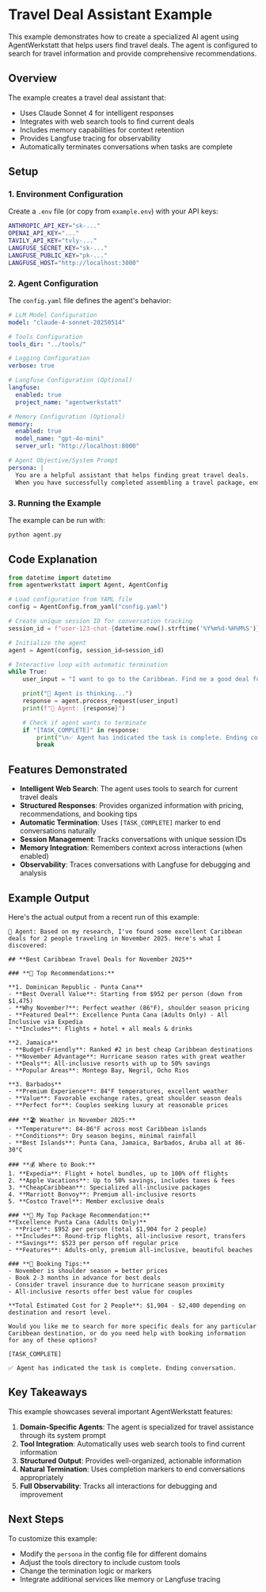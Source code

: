 # Travel Deal Assistant Example

This example demonstrates how to create a specialized AI agent using AgentWerkstatt that helps users find travel deals. The agent is configured to search for travel information and provide comprehensive recommendations.

## Overview

The example creates a travel deal assistant that:
- Uses Claude Sonnet 4 for intelligent responses
- Integrates with web search tools to find current deals
- Includes memory capabilities for context retention
- Provides Langfuse tracing for observability
- Automatically terminates conversations when tasks are complete

## Setup

### 1. Environment Configuration

Create a `.env` file (or copy from `example.env`) with your API keys:

```bash
ANTHROPIC_API_KEY="sk-..."
OPENAI_API_KEY="..."
TAVILY_API_KEY="tvly-..."
LANGFUSE_SECRET_KEY="sk-..."
LANGFUSE_PUBLIC_KEY="pk-..."
LANGFUSE_HOST="http://localhost:3000"
```

### 2. Agent Configuration

The `config.yaml` file defines the agent's behavior:

```yaml
# LLM Model Configuration
model: "claude-4-sonnet-20250514"

# Tools Configuration
tools_dir: "../tools/"

# Logging Configuration
verbose: true

# Langfuse Configuration (Optional)
langfuse:
  enabled: true
  project_name: "agentwerkstatt"

# Memory Configuration (Optional)
memory:
  enabled: true
  model_name: "gpt-4o-mini"
  server_url: "http://localhost:8000"

# Agent Objective/System Prompt
persona: |
  You are a helpful assistant that helps finding great travel deals.
  When you have successfully completed assembling a travel package, end your response with '[TASK_COMPLETE]' to indicate that the task is complete.
```

### 3. Running the Example

The example can be run with:

```bash
python agent.py
```

## Code Explanation

```python
from datetime import datetime
from agentwerkstatt import Agent, AgentConfig

# Load configuration from YAML file
config = AgentConfig.from_yaml("config.yaml")

# Create unique session ID for conversation tracking
session_id = f"user-123-chat-{datetime.now().strftime('%Y%m%d-%H%M%S')}"

# Initialize the agent
agent = Agent(config, session_id=session_id)

# Interactive loop with automatic termination
while True:
    user_input = "I want to go to the Caribbean. Find me a good deal for 2 people traveling in November 2025."

    print("🤔 Agent is thinking...")
    response = agent.process_request(user_input)
    print(f"🤖 Agent: {response}")

    # Check if agent wants to terminate
    if "[TASK_COMPLETE]" in response:
        print("\n✅ Agent has indicated the task is complete. Ending conversation.")
        break
```

## Features Demonstrated

- **Intelligent Web Search**: The agent uses tools to search for current travel deals
- **Structured Responses**: Provides organized information with pricing, recommendations, and booking tips
- **Automatic Termination**: Uses `[TASK_COMPLETE]` marker to end conversations naturally
- **Session Management**: Tracks conversations with unique session IDs
- **Memory Integration**: Remembers context across interactions (when enabled)
- **Observability**: Traces conversations with Langfuse for debugging and analysis

## Example Output

Here's the actual output from a recent run of this example:

```
🤖 Agent: Based on my research, I've found some excellent Caribbean deals for 2 people traveling in November 2025. Here's what I discovered:

## **Best Caribbean Travel Deals for November 2025**

### **🌟 Top Recommendations:**

**1. Dominican Republic - Punta Cana**
- **Best Overall Value**: Starting from $952 per person (down from $1,475)
- **Why November?**: Perfect weather (86°F), shoulder season pricing
- **Featured Deal**: Excellence Punta Cana (Adults Only) - All Inclusive via Expedia
- **Includes**: Flights + hotel + all meals & drinks

**2. Jamaica**
- **Budget-Friendly**: Ranked #2 in best cheap Caribbean destinations
- **November Advantage**: Hurricane season rates with great weather
- **Deals**: All-inclusive resorts with up to 50% savings
- **Popular Areas**: Montego Bay, Negril, Ocho Rios

**3. Barbados**
- **Premium Experience**: 84°F temperatures, excellent weather
- **Value**: Favorable exchange rates, great shoulder season deals
- **Perfect for**: Couples seeking luxury at reasonable prices

### **🏖️ Weather in November 2025:**
- **Temperature**: 84-86°F across most Caribbean islands
- **Conditions**: Dry season begins, minimal rainfall
- **Best Islands**: Punta Cana, Jamaica, Barbados, Aruba all at 86-30°C

### **💰 Where to Book:**
1. **Expedia**: Flight + hotel bundles, up to 100% off flights
2. **Apple Vacations**: Up to 50% savings, includes taxes & fees
3. **CheapCaribbean**: Specialized all-inclusive packages
4. **Marriott Bonvoy**: Premium all-inclusive resorts
5. **Costco Travel**: Member exclusive deals

### **🎯 My Top Package Recommendation:**
**Excellence Punta Cana (Adults Only)**
- **Price**: $952 per person (total $1,904 for 2 people)
- **Includes**: Round-trip flights, all-inclusive resort, transfers
- **Savings**: $523 per person off regular price
- **Features**: Adults-only, premium all-inclusive, beautiful beaches

### **📅 Booking Tips:**
- November is shoulder season = better prices
- Book 2-3 months in advance for best deals
- Consider travel insurance due to hurricane season proximity
- All-inclusive resorts offer best value for couples

**Total Estimated Cost for 2 People**: $1,904 - $2,400 depending on destination and resort level.

Would you like me to search for more specific deals for any particular Caribbean destination, or do you need help with booking information for any of these options?

[TASK_COMPLETE]

✅ Agent has indicated the task is complete. Ending conversation.
```

## Key Takeaways

This example showcases several important AgentWerkstatt features:

1. **Domain-Specific Agents**: The agent is specialized for travel assistance through its system prompt
2. **Tool Integration**: Automatically uses web search tools to find current information
3. **Structured Output**: Provides well-organized, actionable information
4. **Natural Termination**: Uses completion markers to end conversations appropriately
5. **Full Observability**: Tracks all interactions for debugging and improvement

## Next Steps

To customize this example:
- Modify the `persona` in the config file for different domains
- Adjust the tools directory to include custom tools
- Change the termination logic or markers
- Integrate additional services like memory or Langfuse tracing
